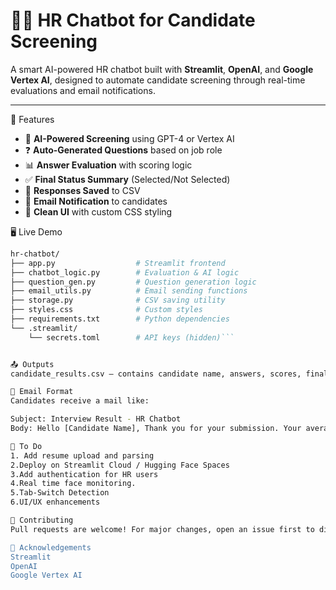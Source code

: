 # 🧑‍💼 HR Chatbot for Candidate Screening

A smart AI-powered HR chatbot built with **Streamlit**, **OpenAI**, and **Google Vertex AI**, designed to automate candidate screening through real-time evaluations and email notifications.

---

🚀 Features

- 🧠 **AI-Powered Screening** using GPT-4 or Vertex AI
- ❓ **Auto-Generated Questions** based on job role
- 📊 **Answer Evaluation** with scoring logic
- ✅ **Final Status Summary** (Selected/Not Selected)
- 📁 **Responses Saved** to CSV
- 📧 **Email Notification** to candidates
- 🎨 **Clean UI** with custom CSS styling

 🖥️ Live Demo

```bash
hr-chatbot/
├── app.py                  # Streamlit frontend
├── chatbot_logic.py        # Evaluation & AI logic
├── question_gen.py         # Question generation logic
├── email_utils.py          # Email sending functions
├── storage.py              # CSV saving utility
├── styles.css              # Custom styles
├── requirements.txt        # Python dependencies
└── .streamlit/
    └── secrets.toml        # API keys (hidden)```


📤 Outputs
candidate_results.csv – contains candidate name, answers, scores, final status, and timestamp.

📧 Email Format
Candidates receive a mail like:

Subject: Interview Result - HR Chatbot
Body: Hello [Candidate Name], Thank you for your submission. Your average score was [x]. You have been [Selected/Not Selected].

📌 To Do
1. Add resume upload and parsing
2.Deploy on Streamlit Cloud / Hugging Face Spaces
3.Add authentication for HR users
4.Real time face monitoring.
5.Tab-Switch Detection
6.UI/UX enhancements

🤝 Contributing
Pull requests are welcome! For major changes, open an issue first to discuss what you'd like to change.

🙌 Acknowledgements
Streamlit
OpenAI
Google Vertex AI
